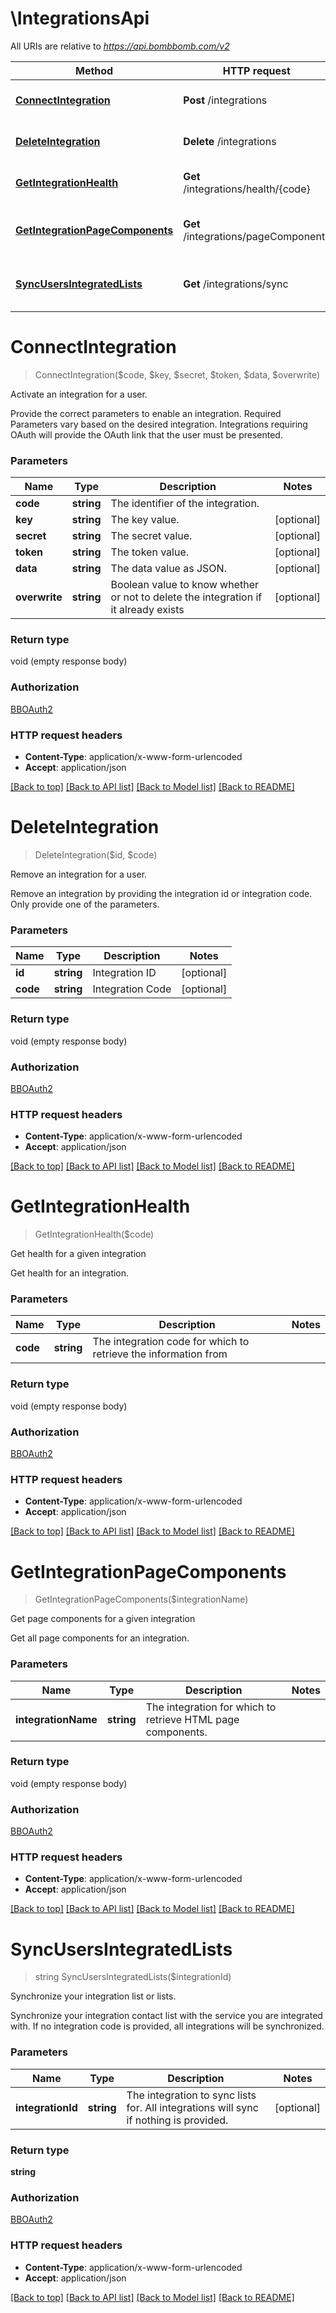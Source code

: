 # \IntegrationsApi

All URIs are relative to *https://api.bombbomb.com/v2*

Method | HTTP request | Description
------------- | ------------- | -------------
[**ConnectIntegration**](IntegrationsApi.md#ConnectIntegration) | **Post** /integrations | Activate an integration for a user.
[**DeleteIntegration**](IntegrationsApi.md#DeleteIntegration) | **Delete** /integrations | Remove an integration for a user.
[**GetIntegrationHealth**](IntegrationsApi.md#GetIntegrationHealth) | **Get** /integrations/health/{code} | Get health for a given integration
[**GetIntegrationPageComponents**](IntegrationsApi.md#GetIntegrationPageComponents) | **Get** /integrations/pageComponents | Get page components for a given integration
[**SyncUsersIntegratedLists**](IntegrationsApi.md#SyncUsersIntegratedLists) | **Get** /integrations/sync | Synchronize your integration list or lists.


# **ConnectIntegration**
> ConnectIntegration($code, $key, $secret, $token, $data, $overwrite)

Activate an integration for a user.

Provide the correct parameters to enable an integration. Required Parameters vary based on the desired          integration. Integrations requiring OAuth will provide the OAuth link that the user must be presented.


### Parameters

Name | Type | Description  | Notes
------------- | ------------- | ------------- | -------------
 **code** | **string**| The identifier of the integration. | 
 **key** | **string**| The key value. | [optional] 
 **secret** | **string**| The secret value. | [optional] 
 **token** | **string**| The token value. | [optional] 
 **data** | **string**| The data value as JSON. | [optional] 
 **overwrite** | **string**| Boolean value to know whether or not to delete the integration if it already exists | [optional] 

### Return type

void (empty response body)

### Authorization

[BBOAuth2](../README.md#BBOAuth2)

### HTTP request headers

 - **Content-Type**: application/x-www-form-urlencoded
 - **Accept**: application/json

[[Back to top]](#) [[Back to API list]](../README.md#documentation-for-api-endpoints) [[Back to Model list]](../README.md#documentation-for-models) [[Back to README]](../README.md)

# **DeleteIntegration**
> DeleteIntegration($id, $code)

Remove an integration for a user.

Remove an integration by providing the integration id or integration code. Only provide one of the             parameters.


### Parameters

Name | Type | Description  | Notes
------------- | ------------- | ------------- | -------------
 **id** | **string**| Integration ID | [optional] 
 **code** | **string**| Integration Code | [optional] 

### Return type

void (empty response body)

### Authorization

[BBOAuth2](../README.md#BBOAuth2)

### HTTP request headers

 - **Content-Type**: application/x-www-form-urlencoded
 - **Accept**: application/json

[[Back to top]](#) [[Back to API list]](../README.md#documentation-for-api-endpoints) [[Back to Model list]](../README.md#documentation-for-models) [[Back to README]](../README.md)

# **GetIntegrationHealth**
> GetIntegrationHealth($code)

Get health for a given integration

Get health for an integration.


### Parameters

Name | Type | Description  | Notes
------------- | ------------- | ------------- | -------------
 **code** | **string**| The integration code for which to retrieve the information from | 

### Return type

void (empty response body)

### Authorization

[BBOAuth2](../README.md#BBOAuth2)

### HTTP request headers

 - **Content-Type**: application/x-www-form-urlencoded
 - **Accept**: application/json

[[Back to top]](#) [[Back to API list]](../README.md#documentation-for-api-endpoints) [[Back to Model list]](../README.md#documentation-for-models) [[Back to README]](../README.md)

# **GetIntegrationPageComponents**
> GetIntegrationPageComponents($integrationName)

Get page components for a given integration

Get all page components for an integration.


### Parameters

Name | Type | Description  | Notes
------------- | ------------- | ------------- | -------------
 **integrationName** | **string**| The integration for which to retrieve HTML page components. | 

### Return type

void (empty response body)

### Authorization

[BBOAuth2](../README.md#BBOAuth2)

### HTTP request headers

 - **Content-Type**: application/x-www-form-urlencoded
 - **Accept**: application/json

[[Back to top]](#) [[Back to API list]](../README.md#documentation-for-api-endpoints) [[Back to Model list]](../README.md#documentation-for-models) [[Back to README]](../README.md)

# **SyncUsersIntegratedLists**
> string SyncUsersIntegratedLists($integrationId)

Synchronize your integration list or lists.

Synchronize your integration contact list with the service you are integrated with. If no integration code is provided, all integrations will be synchronized.


### Parameters

Name | Type | Description  | Notes
------------- | ------------- | ------------- | -------------
 **integrationId** | **string**| The integration to sync lists for. All integrations will sync if nothing is provided. | [optional] 

### Return type

**string**

### Authorization

[BBOAuth2](../README.md#BBOAuth2)

### HTTP request headers

 - **Content-Type**: application/x-www-form-urlencoded
 - **Accept**: application/json

[[Back to top]](#) [[Back to API list]](../README.md#documentation-for-api-endpoints) [[Back to Model list]](../README.md#documentation-for-models) [[Back to README]](../README.md)

